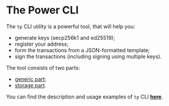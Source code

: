# The Power CLI

The `tp` CLI utility is a powerful tool, that will help you:

- generate keys (secp256k1 and ed25519);
- register your address;
- form the transactions from a JSON-formatted template;
- sign the transactions (including signing using multiple keys).

The tool consists of two parts:

- [generic part](https://doc.thepower.io/docs/Tools/tp-cli#generic-part-commands);
- [storage part](https://doc.thepower.io/docs/Tools/tp-cli#storage-part-commands).

You can find the description and usage examples of `tp` CLI **[here](https://doc.thepower.io/docs/Tools/tp-cli)**.
